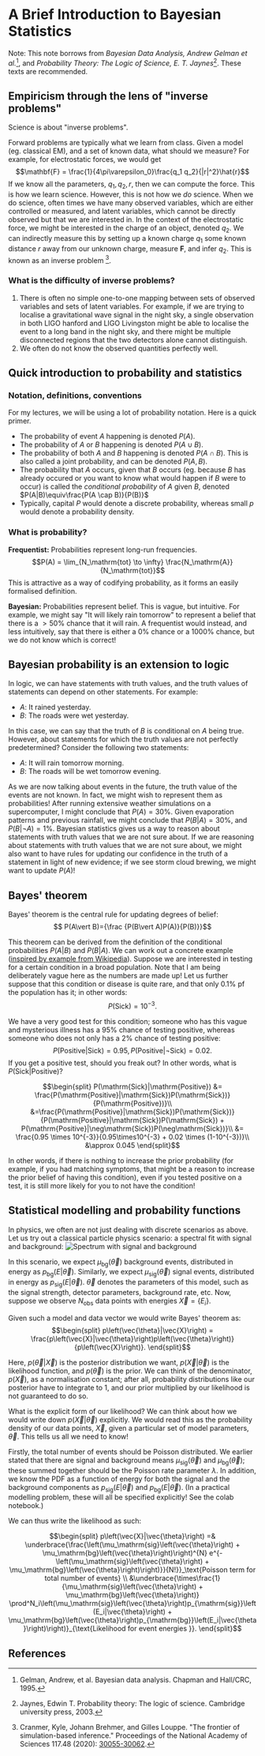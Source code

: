 # A Brief Introduction to Bayesian Statistics

Note: This note borrows from *Bayesian Data Analysis, Andrew Gelman et al.*[^BDA], and *Probability Theory: The Logic of Science, E. T. Jaynes*[^probtheory]. These texts are recommended.

## Empiricism through the lens of "inverse problems"

Science is about "inverse problems".

Forward problems are typically what we learn from class. Given a model (eg. classical EM), and a set of known data, what should we measure? For example, for electrostatic forces, we would get
$$\mathbf{F} = \frac{1}{4\pi\varepsilon_0}\frac{q_1 q_2}{|r|^2}\hat{r}$$
If we know all the parameters, $q_1, q_2, r$, then we can compute the force. This is how we learn science. However, this is not how we _do_ science. When we do science, often times we have many observed variables, which are either controlled or measured, and latent variables, which cannot be directly observed but that we are interested in. In the context of the electrostatic force, we might be interested in the charge of an object, denoted $q_2$. We can indirectly measure this by setting up a known charge $q_1$ some known distance $r$ away from our unknown charge, measure $\mathbf{F}$, and infer $q_2$. This is known as an inverse problem [^inverse].

### What is the difficulty of inverse problems?

 1. There is often no simple one-to-one mapping between sets of observed variables and sets of latent variables. For example, if we are trying to localise a gravitational wave signal in the night sky, a single observation in both LIGO hanford and LIGO Livingston might be able to localise the event to a long band in the night sky, and there might be multiple disconnected regions that the two detectors alone cannot distinguish.
 2. We often do not know the observed quantities perfectly well.

## Quick introduction to probability and statistics

### Notation, definitions, conventions

For my lectures, we will be using a lot of probability notation. Here is a quick primer.

 - The probability of event $A$ happening is denoted $P(A)$.
 - The probability of $A$ or $B$ happening is denoted $P(A \cup B)$.
 - The probability of both $A$ and $B$ happening is denoted $P(A \cap B)$. This is also called a joint probability, and can be denoted $P(A, B)$.
 - The probability that $A$ occurs, given that $B$ occurs (eg. because $B$ has already occured or you want to know what would happen if $B$ were to occur) is called the *conditional probability* of $A$ given $B$, denoted $P(A|B)\equiv\frac{P(A \cap B)}{P(B)}$
 - Typically, capital $P$ would denote a discrete probability, whereas small $p$ would denote a probability density.

### What is probability?

**Frequentist:** Probabilities represent long-run frequencies. 
$$P(A) = \lim_{N_\mathrm{tot} \to \infty} \frac{N_\mathrm{A}}{N_\mathrm{tot}}$$
This is attractive as a way of codifying probability, as it forms an easily formalised definition.

**Bayesian:** Probabilities represent belief. This is vague, but intuitive. For example, we might say "It will likely rain tomorrow" to represent a belief that there is a $>50\%$ chance that it will rain. A frequentist would instead, and less intuitively, say that there is either a $0\%$ chance or a $1000\%$ chance, but we do not know which is correct!

## Bayesian probability is an extension to logic

In logic, we can have statements with truth values, and the truth values of statements can depend on other statements. For example:

 - $A$: It rained yesterday.
 - $B$: The roads were wet yesterday.

In this case, we can say that the truth of $B$ is conditional on $A$ being true. However, about statements for which the truth values are not perfectly predetermined? Consider the following two statements:
- $A$: It will rain tomorrow morning.
- $B$: The roads will be wet tomorrow evening.

As we are now talking about events in the future, the truth value of the events are not known. In fact, we might wish to represent them as probabilities! After running extensive weather simulations on a supercomputer, I might conclude that $P(A) = 30\%$. Given evaporation patterns and previous rainfall, we might conclude that $P(B|A) = 30\%$, and $P(B|\neg A) = 1\%$. Bayesian statistics gives us a way to reason about statements with truth values that we are not sure about. If we are reasoning about statements with truth values that we are not sure about, we might also want to have rules for updating our confidence in the truth of a statement in light of new evidence; if we see storm cloud brewing, we might want to update $P(A)$!

## Bayes' theorem

Bayes' theorem is the central rule for updating degrees of belief:
$$ P(A\vert B)={\frac {P(B\vert A)P(A)}{P(B)}}$$

This theorem can be derived from the definition of the conditional probabilities $P(A\vert B)$ and $P(B\vert A)$. We can work out a concrete example ([inspired by example from Wikipedia](https://en.wikipedia.org/w/index.php?title=Bayes%27_theorem&oldid=1278122377)). Suppose we are interested in testing for a certain condition in a broad population. Note that I am being deliberately vague here as the numbers are made up!  Let us further suppose that this condition or disease is quite rare, and that only $0.1\%$ pf the population has it; in other words:
$$P(\mathrm{Sick}) = 10^{-3}.$$

We have a very good test for this condition; someone who has this vague and mysterious illness has a $95\%$ chance of testing positive, whereas someone who does not only has a $2\%$ chance of testing positive:
$$P(\mathrm{Positive}|\mathrm{Sick}) = 0.95, P(\mathrm{Positive}|\neg\mathrm{Sick}) = 0.02.$$
If you get a positive test, should you freak out? In other words, what is $P(\mathrm{Sick}|\mathrm{Positive})$?

$$\begin{split}
P(\mathrm{Sick}|\mathrm{Positive}) &= \frac{P(\mathrm{Positive}|\mathrm{Sick})P(\mathrm{Sick})}{P(\mathrm{Positive})}\\
&=\frac{P(\mathrm{Positive}|\mathrm{Sick})P(\mathrm{Sick})}{P(\mathrm{Positive}|\mathrm{Sick})P(\mathrm{Sick}) + P(\mathrm{Positive}|\neg\mathrm{Sick})P(\neg\mathrm{Sick})}\\
&= \frac{0.95 \times 10^{-3}}{0.95\times10^{-3} + 0.02 \times (1-10^{-3})}\\
&\approx 0.045
\end{split}$$

In other words, if there is nothing to increase the prior probability (for example, if you had matching symptoms, that might be a reason to increase the prior belief of having this condition), even if you tested positive on a test, it is still more likely for you to not have the condition!

## Statistical modelling and probability functions

In physics, we often are not just dealing with discrete scenarios as above. Let us try out a classical particle physics scenario: a spectral fit with signal and background:
![Spectrum with signal and background](fe15ed1802a2ad4c12d05303a18ce26e.png)

In this scenario, we expect $\mu_\mathrm{bg}\left(\vec{\theta}\right)$ background events, distributed in energy as $p_{\mathrm{bg}}\left(E|\vec{\theta}\right)$. Similarly, we expect $\mu_\mathrm{sig}\left(\vec{\theta}\right)$ signal events, distributed in energy as $p_{\mathrm{sig}}\left(E|\vec{\theta}\right)$. $\vec{\theta}$ denotes the parameters of this model, such as the signal strength, detector parameters, background rate, etc. Now, suppose we observe $N_\mathrm{obs}$ data points with energies $\vec{X} = \{E_i\}$.

Given such a model and data vector we would write Bayes' theorem as:
$$\begin{split}
p\left(\vec{\theta}|\vec{X}\right) = \frac{p\left(\vec{X}|\vec{\theta}\right)p\left(\vec{\theta}\right)}{p\left(\vec{X}\right)}.
\end{split}$$

Here, $p\left(\vec{\theta}|\vec{X}\right)$ is the posterior distribution we want, $p\left(\vec{X}|\vec{\theta}\right)$ is the likelihood function, and $p\left(\vec{\theta}\right)$ is the prior. We can think of the denominator, $p\left(\vec{X}\right)$, as a normalisation constant; after all, probability distributions like our posterior have to integrate to $1$, and our prior multiplied by our likelihood is not guaranteed to do so.

What is the explicit form of our likelihood? We can think about how we would write down $p\left(\vec{X}|\vec{\theta}\right)$ explicitly. We would read this as the probability density of our data points, $\vec{X}$, given a particular set of model parameters, $\vec{\theta}$. This tells us all we need to know!

Firstly, the total number of events should be Poisson distributed. We earlier stated that there are signal and background means $\mu_\mathrm{sig}\left(\vec{\theta}\right)$ and $\mu_\mathrm{bg}\left(\vec{\theta}\right)$; these summed together should be the Poisson rate parameter $\lambda$. In addition, we know the PDF as a function of energy for both the signal and the background components as $p_{\mathrm{sig}}\left(E|\vec{\theta}\right)$ and $p_{\mathrm{bg}}\left(E|\vec{\theta}\right)$. (In a practical modelling problem, these will all be specified explicitly! See the colab notebook.)

We can thus write the likelihood as such:

$$\begin{split}
p\left(\vec{X}|\vec{\theta}\right) =& 
\underbrace{\frac{\left(\mu_\mathrm{sig}\left(\vec{\theta}\right) + \mu_\mathrm{bg}\left(\vec{\theta}\right)\right)^{N} e^{-\left(\mu_\mathrm{sig}\left(\vec{\theta}\right) + \mu_\mathrm{bg}\left(\vec{\theta}\right)\right)}}{N!}}_\text{Poisson term for total number of events} \\
&\underbrace{\times\frac{1}{\mu_\mathrm{sig}\left(\vec{\theta}\right) + \mu_\mathrm{bg}\left(\vec{\theta}\right)}
\prod^N_i\left(\mu_\mathrm{sig}\left(\vec{\theta}\right)p_{\mathrm{sig}}\left(E_i|\vec{\theta}\right) + \mu_\mathrm{bg}\left(\vec{\theta}\right)p_{\mathrm{bg}}\left(E_i|\vec{\theta}\right)\right)}_{\text{Likelihood for event energies
}}.
\end{split}$$

<!-- ### Random equations for presentation:
$$p\left(\vec{X}\right) = \int_{\Theta} p\left(\vec{X}|\vec{\theta}\right)p\left(\vec{\theta}\right) d\vec{\theta}$$
$$P \left(\vec{\theta} | \vec{X} \right) = \int_{\Alpha} P \left( M, \vec{\theta}, \vec{\alpha} | \vec{X} \right) d\vec{\alpha}$$

$$q_{\vec{\phi}}\left(\vec{\theta}\right)$$ -->

## References

[^BDA]: Gelman, Andrew, et al. Bayesian data analysis. Chapman and Hall/CRC, 1995.
[^probtheory]: Jaynes, Edwin T. Probability theory: The logic of science. Cambridge university press, 2003.
[^inverse]: Cranmer, Kyle, Johann Brehmer, and Gilles Louppe. "The frontier of simulation-based inference." Proceedings of the National Academy of Sciences 117.48 (2020): [30055-30062](https://doi.org/10.1073/pnas.1912789117).